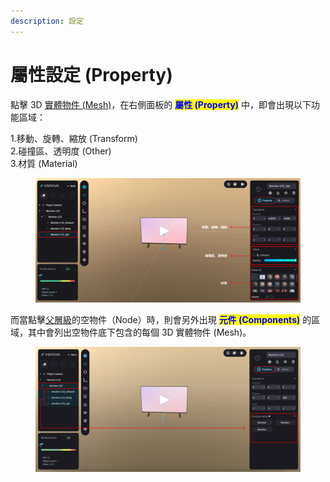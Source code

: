 ```yaml
---
description: 設定
---
```


# 屬性設定 (Property)

點擊 3D [實體物件 (Mesh)](../../wu-jian-jie-ceng-hierarchy/wu-jian-jie-ceng-lie-biao/)，在右側面板的 <mark style="color:blue;">**屬性 (Property)**</mark> 中，即會出現以下功能區域：

1.移動、旋轉、縮放  (Transform)\
2.碰撞區、透明度  (Other)\
3.材質  (Material)

<figure><img src="../../../.gitbook/assets/Frame 121 (2).png" alt=""><figcaption></figcaption></figure>



而當點擊[父層級](../../wu-jian-jie-ceng-hierarchy/wu-jian-jie-ceng-lie-biao/)的空物件（Node）時，則會另外出現 <mark style="color:blue;">**元件 (Components)**</mark> 的區域，其中會列出空物件底下包含的每個 3D 實體物件 (Mesh)。

<figure><img src="../../../.gitbook/assets/Frame 120 (3).png" alt=""><figcaption></figcaption></figure>
